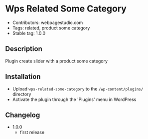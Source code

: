 # Wps Related Some Category
- Contributors: webpagestudio.com
- Tags: related, product some category
- Stable tag: 1.0.0

## Description

Plugin create slider with a product some category

## Installation

- Upload `wps-related-some-category` to the `/wp-content/plugins/` directory
- Activate the plugin through the 'Plugins' menu in WordPress

## Changelog

- 1.0.0
  - first release